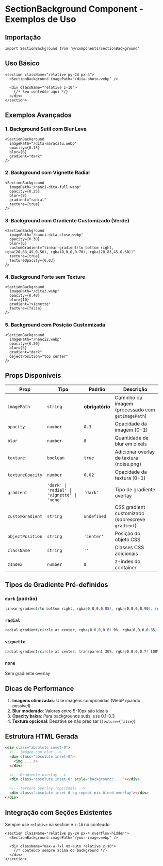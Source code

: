 # SectionBackground Component - Exemplos de Uso

## Importação

```tsx
import SectionBackground from '@/components/SectionBackground'
```

## Uso Básico

```tsx
<section className="relative py-24 px-4">
  <SectionBackground imagePath="/dita-photo.webp" />
  
  <div className="relative z-10">
    {/* Seu conteúdo aqui */}
  </div>
</section>
```

## Exemplos Avançados

### 1. Background Sutil com Blur Leve
```tsx
<SectionBackground
  imagePath="/dita-maracatu.webp"
  opacity={0.15}
  blur={6}
  gradient="dark"
/>
```

### 2. Background com Vignette Radial
```tsx
<SectionBackground
  imagePath="/nanci-dita-full.webp"
  opacity={0.25}
  blur={8}
  gradient="radial"
  texture={true}
/>
```

### 3. Background com Gradiente Customizado (Verde)
```tsx
<SectionBackground
  imagePath="/nanci-dita-close.webp"
  opacity={0.30}
  blur={6}
  customGradient="linear-gradient(to bottom right, rgba(20,83,45,0.50), rgba(0,0,0,0.70), rgba(20,83,45,0.50))"
  texture={true}
  textureOpacity={0.03}
/>
```

### 4. Background Forte sem Texture
```tsx
<SectionBackground
  imagePath="/dita3.webp"
  opacity={0.40}
  blur={10}
  gradient="vignette"
  texture={false}
/>
```

### 5. Background com Posição Customizada
```tsx
<SectionBackground
  imagePath="/nanci2.webp"
  opacity={0.20}
  blur={5}
  gradient="dark"
  objectPosition="top center"
/>
```

## Props Disponíveis

| Prop | Tipo | Padrão | Descrição |
|------|------|--------|-----------|
| `imagePath` | `string` | **obrigatório** | Caminho da imagem (processado com `getImagePath`) |
| `opacity` | `number` | `0.3` | Opacidade da imagem (0-1) |
| `blur` | `number` | `8` | Quantidade de blur em pixels |
| `texture` | `boolean` | `true` | Adicionar overlay de textura (noise.png) |
| `textureOpacity` | `number` | `0.02` | Opacidade da textura (0-1) |
| `gradient` | `'dark' \| 'radial' \| 'vignette' \| 'none'` | `'dark'` | Tipo de gradiente overlay |
| `customGradient` | `string` | `undefined` | CSS gradient customizado (sobrescreve `gradient`) |
| `objectPosition` | `string` | `'center'` | Posição do objeto CSS |
| `className` | `string` | `''` | Classes CSS adicionais |
| `zIndex` | `number` | `0` | z-index do container |

## Tipos de Gradiente Pré-definidos

### `dark` (padrão)
```css
linear-gradient(to bottom right, rgba(0,0,0,0.85), rgba(0,0,0,0.90), rgba(0,0,0,0.85))
```

### `radial`
```css
radial-gradient(circle at center, rgba(0,0,0,0.6) 0%, rgba(0,0,0,0.85) 100%)
```

### `vignette`
```css
radial-gradient(circle at center, transparent 30%, rgba(0,0,0,0.7) 100%)
```

### `none`
Sem gradiente overlay

## Dicas de Performance

1. **Imagens otimizadas**: Use imagens comprimidas (WebP quando possível)
2. **Blur moderado**: Valores entre 5-10px são ideais
3. **Opacity baixa**: Para backgrounds sutis, use 0.1-0.3
4. **Texture opcional**: Desative se não precisar (`texture={false}`)

## Estrutura HTML Gerada

```html
<div class="absolute inset-0">
  <!-- Imagem com blur -->
  <div class="absolute inset-0">
    <img ... />
  </div>
  
  <!-- Gradiente overlay -->
  <div class="absolute inset-0" style="background: ..."></div>
  
  <!-- Texture overlay (opcional) -->
  <div class="absolute inset-0 bg-repeat mix-blend-overlay"></div>
</div>
```

## Integração com Seções Existentes

Sempre use `relative` na section e `z-10` no conteúdo:

```tsx
<section className="relative py-24 px-4 overflow-hidden">
  <SectionBackground imagePath="/your-image.webp" />
  
  <div className="max-w-7xl mx-auto relative z-10">
    {/* Conteúdo sempre acima do background */}
  </div>
</section>
```
